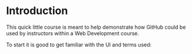 # Introduction

This quick little course is meant to help demonstrate how GitHub could be used by instructors within a Web Development course.

To start it is good to get familiar with the UI and terms used:

